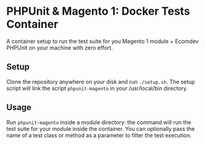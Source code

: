 # PHPUnit & Magento 1: Docker Tests Container
A container setup to run the test suite for you Magento 1 module + Ecomdev PHPUnit on your machine with zero effort.

## Setup
Clone the repository anywhere on your disk and run `./setup.sh`. The setup script will link the script `phpunit-magento` in your /usr/local/bin directory.

## Usage
Run `phpunit-magento` inside a module directory: the command will run the test suite for your module inside the container. You can optionally pass the name of a test class or method as a parameter to filter the test execution.